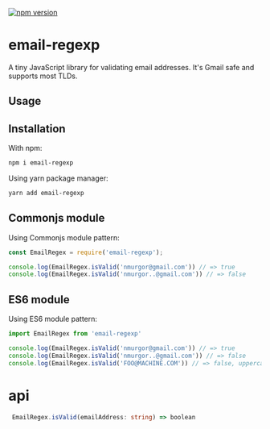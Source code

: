 [![npm version](https://badge.fury.io/js/email-regexp.svg)](https://badge.fury.io/js/email-regexp)

# email-regexp

A tiny JavaScript library for validating  email addresses. 
It's Gmail safe and supports  most TLDs.  

## Usage

## Installation
With npm:
```bash
npm i email-regexp
```
Using yarn package manager:
```bash
yarn add email-regexp
```

##  Commonjs module
Using Commonjs module pattern:
```javascript
const EmailRegex = require('email-regexp');

console.log(EmailRegex.isValid('nmurgor@gmail.com')) // => true
console.log(EmailRegex.isValid('nmurgor..@gmail.com')) // => false


```

## ES6 module
Using ES6 module pattern:
```javascript
import EmailRegex from 'email-regexp'

console.log(EmailRegex.isValid('nmurgor@gmail.com')) // => true
console.log(EmailRegex.isValid('nmurgor..@gmail.com')) // => false
console.log(EmailRegex.isValid('FOO@MACHINE.COM')) // => false, uppercase

```
# api
```typescript
 EmailRegex.isValid(emailAddress: string) => boolean
```


